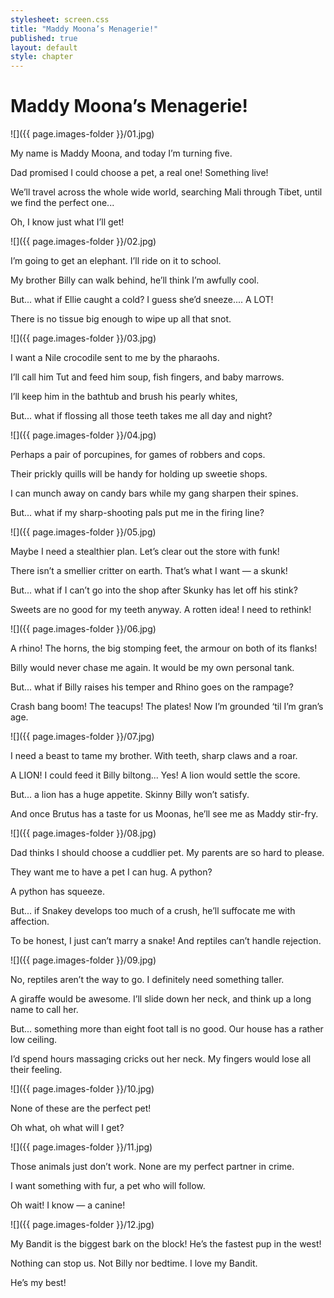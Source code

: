 ```yaml
---
stylesheet: screen.css
title: "Maddy Moona’s Menagerie!"
published: true
layout: default
style: chapter
---
```


# Maddy Moona’s Menagerie!

![]({{ page.images-folder }}/01.jpg)

My name is Maddy Moona, and today I’m turning five. 

Dad promised I could choose a pet, a real one! Something live! 

We’ll travel across the whole wide world, searching Mali through Tibet, until we find the perfect one...

Oh, I know just what I’ll get!

![]({{ page.images-folder }}/02.jpg)

I’m going to get an elephant. I’ll ride on it to school.

My brother Billy can walk behind, he’ll think I’m awfully cool.

But... what if Ellie caught a cold? I guess she’d sneeze.... A LOT!

There is no tissue big enough to wipe up all that snot.

![]({{ page.images-folder }}/03.jpg)

I want a Nile crocodile sent to me by the pharaohs. 

I’ll call him Tut and feed him soup, fish fingers, and baby marrows.

I’ll keep him in the bathtub and brush his pearly whites, 

But... what if flossing all those teeth takes me all day and night?

![]({{ page.images-folder }}/04.jpg)

Perhaps a pair of porcupines, for games of robbers and cops.

Their prickly quills will be handy for holding up sweetie shops.

I can munch away on candy bars while my gang sharpen their spines.

But... what if my sharp-shooting pals put me in the firing line?

![]({{ page.images-folder }}/05.jpg)

Maybe I need a stealthier plan. Let’s clear out the store with funk!

There isn’t a smellier critter on earth. That’s what I want — a skunk!

But... what if I can’t go into the shop after Skunky has let off his stink?

Sweets are no good for my teeth anyway. A rotten idea! I need to rethink!

![]({{ page.images-folder }}/06.jpg)

A rhino! The horns, the big stomping feet, the armour on both of its flanks!

Billy would never chase me again. It would be my own personal tank.

But... what if Billy raises his temper and Rhino goes on the rampage?

Crash bang boom! The teacups! The plates! Now I’m grounded ‘til I’m gran’s age.

![]({{ page.images-folder }}/07.jpg)

I need a beast to tame my brother. With teeth, sharp claws and a roar.

A LION! I could feed it Billy biltong... Yes! A lion would settle the score.

But... a lion has a huge appetite. Skinny Billy won’t satisfy.

And once Brutus has a taste for us Moonas, he’ll see me as Maddy stir-fry.

![]({{ page.images-folder }}/08.jpg)

Dad thinks I should choose a cuddlier pet. My parents are so hard to please.

They want me to have a pet I can hug. A python? 

A python has squeeze.

But... if Snakey develops too much of a crush, he’ll suffocate me with affection.

To be honest, I just can’t marry a snake! And reptiles can’t handle rejection.

![]({{ page.images-folder }}/09.jpg)

No, reptiles aren’t the way to go. I definitely need something taller.

A giraffe would be awesome. I’ll slide down her neck, and think up a long name to call her. 

But... something more than eight foot tall is no good. Our house has a rather low ceiling.

I’d spend hours massaging cricks out her neck. My fingers would lose all their feeling.

![]({{ page.images-folder }}/10.jpg)

None of these are the perfect pet! 

Oh what, oh what will I get?

![]({{ page.images-folder }}/11.jpg)

Those animals just don’t work. None are my perfect partner in crime.

I want something with fur, a pet who will follow.

Oh wait! I know — a canine!

![]({{ page.images-folder }}/12.jpg)

My Bandit is the biggest bark on the block! He’s the fastest pup in the west!

Nothing can stop us. Not Billy nor bedtime. I love my Bandit. 

He’s my best!